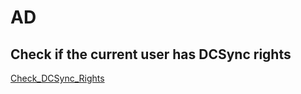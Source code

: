 # AD
## Check if the current user has DCSync rights
[Check_DCSync_Rights](https://github.com/chxsec/AD/blob/main/Check_DCSync_Rights)
